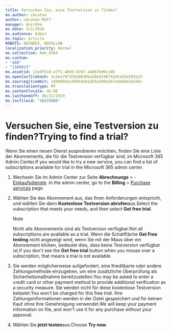 ```yaml
---
title: Versuchen Sie, eine Testversion zu finden?
ms.author: cmcatee
author: cmcatee-MSFT
manager: mnirkhe
ms.date: 3/2/2018
ms.audience: Admin
ms.topic: article
ROBOTS: NOINDEX, NOFOLLOW
localization_priority: Normal
ms.collection: Adm_O365
ms.custom:
- "488"
- "1500033"
ms.assetid: 12edf610-e7f1-4693-b767-a8d67b09c10b
ms.openlocfilehash: 5cdea787d28a0649ba20a9196742e5103e502e23
ms.sourcegitcommit: 1d98db8acb9959aba3b5e308a567ade6b62da56c
ms.translationtype: MT
ms.contentlocale: de-DE
ms.lasthandoff: 08/22/2019
ms.locfileid: "36533086"
---
```

# <a name="trying-to-find-a-trial"></a><span data-ttu-id="ba86b-102">Versuchen Sie, eine Testversion zu finden?</span><span class="sxs-lookup"><span data-stu-id="ba86b-102">Trying to find a trial?</span></span>

<span data-ttu-id="ba86b-103">Wenn Sie einen neuen Dienst ausprobieren möchten, finden Sie eine Liste der Abonnements, die für die Testversion verfügbar sind, im Microsoft 365 Admin Center.</span><span class="sxs-lookup"><span data-stu-id="ba86b-103">If you would like to try a new service, you can find a list of subscriptions available for trial in the Microsoft 365 admin center.</span></span>
  
1. <span data-ttu-id="ba86b-104">Wechseln Sie im Admin Center zur Seite **Abrechnungs** \> - [Einkaufsdienste](https://go.microsoft.com/fwlink/p/?linkid=868433) .</span><span class="sxs-lookup"><span data-stu-id="ba86b-104">In the admin center, go to the **Billing** \> [Purchase services](https://go.microsoft.com/fwlink/p/?linkid=868433) page.</span></span>

2. <span data-ttu-id="ba86b-105">Wählen Sie das Abonnement aus, das Ihren Anforderungen entspricht, und wählen Sie dann **﻿Kostenlose Testversion abrufen**aus.</span><span class="sxs-lookup"><span data-stu-id="ba86b-105">Select the subscription that meets your needs, and then select  **Get free trial**.</span></span>

    > [!NOTE]
    > <span data-ttu-id="ba86b-106">Nicht alle Abonnements sind als Testversion verfügbar.</span><span class="sxs-lookup"><span data-stu-id="ba86b-106">Not all subscriptions are available as a trial.</span></span> <span data-ttu-id="ba86b-107">Wenn die Schaltfläche **Get Free testing** nicht angezeigt wird, wenn Sie mit der Maus über ein Abonnement klicken, bedeutet dies, dass keine Testversion verfügbar ist.</span><span class="sxs-lookup"><span data-stu-id="ba86b-107">If you don't see the **Get free trial** button when you mouse over a subscription, that means a trial is not available.</span></span>
  
3. <span data-ttu-id="ba86b-108">Sie werden möglicherweise aufgefordert, eine Kreditkarte oder andere Zahlungsmethode einzugeben, um eine zusätzliche Überprüfung als Sicherheitsmaßnahme bereitzustellen.</span><span class="sxs-lookup"><span data-stu-id="ba86b-108">You may be asked to enter a credit card or other payment method to provide additional verification as a security measure.</span></span> <span data-ttu-id="ba86b-109">Sie werden nicht für diese ﻿kostenlose Testversion belastet.</span><span class="sxs-lookup"><span data-stu-id="ba86b-109">You won't be charged for this free trial.</span></span> <span data-ttu-id="ba86b-110">Ihre Zahlungsinformationen werden in der Datei gespeichert und für keinen Kauf ohne Ihre Genehmigung verwendet.</span><span class="sxs-lookup"><span data-stu-id="ba86b-110">We will keep your payment information on file, and won't use it for any purchase without your approval.</span></span>

4. <span data-ttu-id="ba86b-111">Wählen Sie **jetzt testen**aus.</span><span class="sxs-lookup"><span data-stu-id="ba86b-111">Choose **Try now**.</span></span>